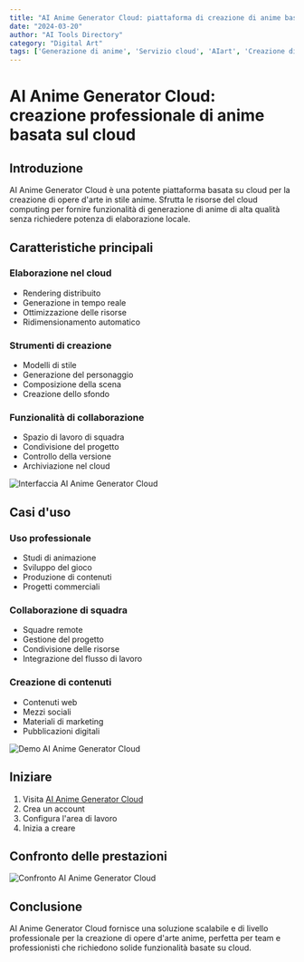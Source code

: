 ```yaml
---
title: "AI Anime Generator Cloud: piattaforma di creazione di anime basata sul cloud"
date: "2024-03-20"
author: "AI Tools Directory"
category: "Digital Art"
tags: ['Generazione di anime', 'Servizio cloud', 'AIart', 'Creazione digitale']
---
```

# AI Anime Generator Cloud: creazione professionale di anime basata sul cloud

## Introduzione

AI Anime Generator Cloud è una potente piattaforma basata su cloud per la creazione di opere d'arte in stile anime. Sfrutta le risorse del cloud computing per fornire funzionalità di generazione di anime di alta qualità senza richiedere potenza di elaborazione locale.

## Caratteristiche principali

### Elaborazione nel cloud
- Rendering distribuito
- Generazione in tempo reale
- Ottimizzazione delle risorse
- Ridimensionamento automatico

### Strumenti di creazione
- Modelli di stile
- Generazione del personaggio
- Composizione della scena
- Creazione dello sfondo

### Funzionalità di collaborazione
- Spazio di lavoro di squadra
- Condivisione del progetto
- Controllo della versione
- Archiviazione nel cloud

![Interfaccia AI Anime Generator Cloud](/imgs/ai-anime-generator-cloud/interface.jpg)

## Casi d'uso

### Uso professionale
- Studi di animazione
- Sviluppo del gioco
- Produzione di contenuti
- Progetti commerciali

### Collaborazione di squadra
- Squadre remote
- Gestione del progetto
- Condivisione delle risorse
- Integrazione del flusso di lavoro

### Creazione di contenuti
- Contenuti web
- Mezzi sociali
- Materiali di marketing
- Pubblicazioni digitali

![Demo AI Anime Generator Cloud](/imgs/ai-anime-generator-cloud/demo.jpg)

## Iniziare

1. Visita [AI Anime Generator Cloud](https://ai-anime-generator-cloud.com)
2. Crea un account
3. Configura l'area di lavoro
4. Inizia a creare

## Confronto delle prestazioni

![Confronto AI Anime Generator Cloud](/imgs/ai-anime-generator-cloud/comparison.jpg)

## Conclusione

AI Anime Generator Cloud fornisce una soluzione scalabile e di livello professionale per la creazione di opere d'arte anime, perfetta per team e professionisti che richiedono solide funzionalità basate su cloud.